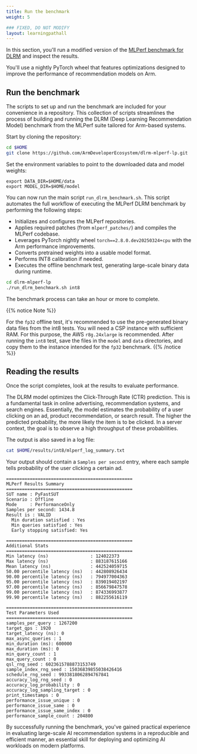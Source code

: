 ```yaml
---
title: Run the benchmark
weight: 5

### FIXED, DO NOT MODIFY
layout: learningpathall
---
```


In this section, you'll run a modified version of the [MLPerf benchmark for DLRM](https://github.com/mlcommons/inference_results_v4.0/tree/main/closed/Intel/code/dlrm-v2-99.9/pytorch-cpu-int8) and inspect the results.

You'll use a nightly PyTorch wheel that features optimizations designed to improve the performance of recommendation models on Arm.


## Run the benchmark

The scripts to set up and run the benchmark are included for your convenience in a repository. This collection of scripts streamlines the process of building and running the DLRM (Deep Learning Recommendation Model) benchmark from the MLPerf suite tailored for Arm-based systems.

Start by cloning the repository:

 ```bash
 cd $HOME
 git clone https://github.com/ArmDeveloperEcosystem/dlrm-mlperf-lp.git
 ```

Set the environment variables to point to the downloaded data and model weights:

```
export DATA_DIR=$HOME/data
export MODEL_DIR=$HOME/model
```

You can now run the main script `run_dlrm_benchmark.sh`. This script automates the full workflow of executing the MLPerf DLRM benchmark by performing the following steps:

* Initializes and configures the MLPerf repositories.
* Applies required patches (from `mlperf_patches/`) and compiles the MLPerf codebase.
* Leverages PyTorch nightly wheel `torch==2.8.0.dev20250324+cpu` with the Arm performance improvements.
* Converts pretrained weights into a usable model format.
* Performs INT8 calibration if needed.
* Executes the offline benchmark test, generating large-scale binary data during runtime.

```bash
cd dlrm-mlperf-lp
./run_dlrm_benchmark.sh int8
```

The benchmark process can take an hour or more to complete.

{{% notice Note %}}

For the `fp32` offline test, it's recommended to use the pre-generated binary data files from the int8 tests. You will need a CSP instance with sufficient RAM. For this purpose, the AWS `r8g.24xlarge` is recommended. After running the `int8` test, save the files in the `model` and `data` directories, and copy them to the instance intended for the `fp32` benchmark.
{{% /notice %}}

## Reading the results

Once the script completes, look at the results to evaluate performance.

The DLRM model optimizes the Click-Through Rate (CTR) prediction. This is a fundamental task in online advertising, recommendation systems, and search engines. Essentially, the model estimates the probability of a user clicking on an ad, product recommendation, or search result. The higher the predicted probability, the more likely the item is to be clicked. In a server context, the goal is to observe a high throughput of these probabilities.

The output is also saved in a log file:

```bash
cat $HOME/results/int8/mlperf_log_summary.txt
```

Your output should contain a `Samples per second` entry, where each sample tells probability of the user clicking a certain ad.

```output
================================================
MLPerf Results Summary
================================================
SUT name : PyFastSUT
Scenario : Offline
Mode     : PerformanceOnly
Samples per second: 1434.8
Result is : VALID
  Min duration satisfied : Yes
  Min queries satisfied : Yes
  Early stopping satisfied: Yes

================================================
Additional Stats
================================================
Min latency (ns)                : 124022373
Max latency (ns)                : 883187615166
Mean latency (ns)               : 442524059715
50.00 percentile latency (ns)   : 442808926434
90.00 percentile latency (ns)   : 794977004363
95.00 percentile latency (ns)   : 839019402197
97.00 percentile latency (ns)   : 856679847578
99.00 percentile latency (ns)   : 874336993877
99.90 percentile latency (ns)   : 882255616119

================================================
Test Parameters Used
================================================
samples_per_query : 1267200
target_qps : 1920
target_latency (ns): 0
max_async_queries : 1
min_duration (ms): 600000
max_duration (ms): 0
min_query_count : 1
max_query_count : 0
qsl_rng_seed : 6023615788873153749
sample_index_rng_seed : 15036839855038426416
schedule_rng_seed : 9933818062894767841
accuracy_log_rng_seed : 0
accuracy_log_probability : 0
accuracy_log_sampling_target : 0
print_timestamps : 0
performance_issue_unique : 0
performance_issue_same : 0
performance_issue_same_index : 0
performance_sample_count : 204800
```

By successfully running the benchmark, you've gained practical experience in evaluating large-scale AI recommendation systems in a reproducible and efficient manner, an essential skill for deploying and optimizing AI workloads on modern platforms.
